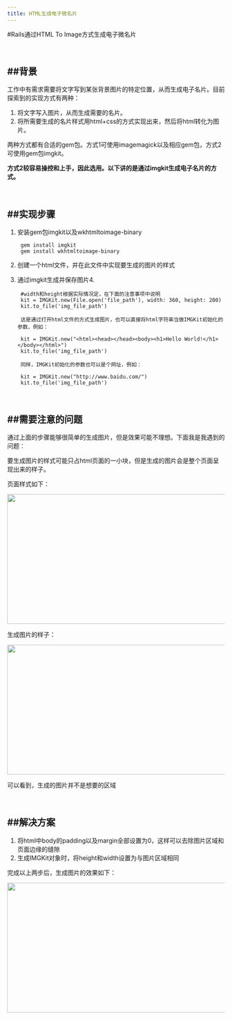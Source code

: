 ```yaml
---
title: HTML生成电子微名片
---
```


#Rails通过HTML To Image方式生成电子微名片

<br />

##背景
---
工作中有需求需要将文字写到某张背景图片的特定位置，从而生成电子名片。目前探索到的实现方式有两种：

1. 将文字写入图片，从而生成需要的名片。
2. 将所需要生成的名片样式用html+css的方式实现出来，然后将html转化为图片。

两种方式都有合适的gem包。方式1可使用imagemagick以及相应gem包，方式2可使用gem包imgkit。

**方式2较容易操控和上手，因此选用。以下讲的是通过imgkit生成电子名片的方式。**

<br />

##实现步骤
---
1. 安装gem包imgkit以及wkhtmltoimage-binary

		gem install imgkit
		gem install wkhtmltoimage-binary		
    
2. 创建一个html文件，并在此文件中实现要生成的图片的样式
3. 通过imgkit生成并保存图片4. 
		
		#width和height根据实际情况定，在下面的注意事项中说明
		kit = IMGKit.new(File.open('file_path'), width: 360, height: 200) 
		kit.to_file('img_file_path')
		
		这是通过打开html文件的方式生成图片，也可以直接将html字符串当做IMGKit初始化的参数，例如：
		
		kit = IMGKit.new("<html><head></head><body><h1>Hello World!</h1></body></html>")
		kit.to_file('img_file_path')
		
		同样，IMGKit初始化的参数也可以是个网址，例如：
		
		kit = IMGKit.new("http://www.baidu.com/")
		kit.to_file('img_file_path')
				
<br />
		
##需要注意的问题
---

通过上面的步骤能够很简单的生成图片，但是效果可能不理想。下面我是我遇到的问题：

要生成图片的样式可能只占html页面的一小块，但是生成的图片会是整个页面呈现出来的样子。

页面样式如下：
	
<img src="{{ site.url }}/assets/html_img1.png" style="height: 300px;width: 800px;" />
	
生成图片的样子：
	
<img src="{{ site.url }}/assets/img1.jpg" style="height: 300px;width: 800px;"/>
	
可以看到，生成的图片并不是想要的区域

<br />

##解决方案
---

1. 将html中body的padding以及margin全部设置为0，这样可以去除图片区域和页面边缘的缝隙
2. 生成IMGKit对象时，将height和width设置为与图片区域相同

完成以上两步后，生成图片的效果如下：

<img src="{{ site.url }}/assets/img2.jpg" style="height: 300px;width: 800px;"/>
